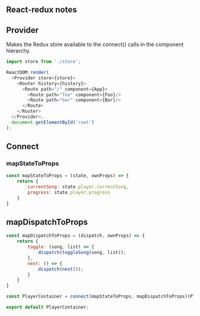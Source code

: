 ## React-redux notes

## Provider
Makes the Redux store available to the connect() calls in the component hierarchy.
```js
import store from './store';

ReactDOM.render(
  <Provider store={store}>
    <Router history={history}>
      <Route path="/" component={App}>
        <Route path="foo" component={Foo}/>
        <Route path="bar" component={Bar}/>
      </Route>
    </Router>
  </Provider>,
  document.getElementById('root')
);
```

## Connect

### mapStateToProps
```js
const mapStateToProps = (state, ownProps) => {
    return {
        currentSong: state.player.currentSong,
        progress: state.player.progress
    }
}
```
## mapDispatchToProps
```js
const mapDispatchToProps = (dispatch, ownProps) => {
    return {
        toggle: (song, list) => {
            dispatch(toggleSong(song, list));
        },
        next: () => {
            dispatch(next());
        }
    }
}
```

```js
const PlayerContainer = connect(mapStateToProps, mapDispatchToProps)(Player);

export default PlayerContainer;
```
